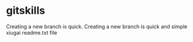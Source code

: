 # gitskills
Creating a new branch is quick.
Creating a new branch is quick and simple
xiugai readme.txt file

